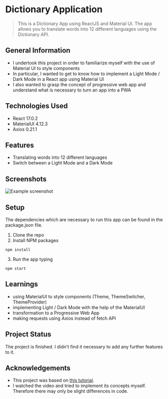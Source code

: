 # Dictionary Application
> This is a Dictionary App using ReactJS and Material UI. The app allows you to translate words into 12 different languages using the Dictionary API.


## General Information
- I undertook this project in order to familiarize myself with the use of Material UI to style components
- In particular, I wanted to get to know how to implement a Light Mode / Dark Mode in a React app using Material UI
- I also wanted to grasp the concept of progressive web app and understand what is necessary to turn an app into a PWA


## Technologies Used
- React 17.0.2
- MaterialUI 4.12.3
- Axios 0.21.1


## Features
- Translating words into 12 different languages
- Switch between a Light Mode and a Dark Mode


## Screenshots
![Example screenshot](https://i.ibb.co/fpkXsN8/word-hunt-screenshot.jpg)


## Setup
The dependencies which are necessary to run this app can be found in the package.json file.

1. Clone the repo
2. Install NPM packages 
```
npm install
```
3. Run the app typing
```
npm start
```


## Learnings
- using MaterialUI to style components (Theme, ThemeSwitcher, ThemeProvider)
- implementing Light / Dark Mode with the help of the MaterialUI
- transformation to a Progressive Web App
- making requests using Axios instead of fetch API



## Project Status
The project is finished. I didn't find it necessary to add any further features to it.


## Acknowledgements
- This project was based on [this tutorial](https://www.youtube.com/watch?v=ToXna81iij0).
- I watched the video and tried to implement its concepts myself. Therefore there may only be slight differences in code.


